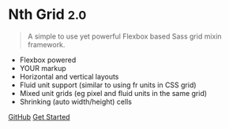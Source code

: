 <!-- ![logo](_media/icon.svg) -->

# Nth Grid <small>2.0</small>

> A simple to use yet powerful Flexbox based Sass grid mixin framework.

- Flexbox powered
- YOUR markup
- Horizontal and vertical layouts
- Fluid unit support (similar to using fr units in CSS grid)
- Mixed unit grids (eg pixel and fluid units in the same grid)
- Shrinking (auto width/height) cells

[GitHub](https://github.com/brettsmason/nth-grid/)
[Get Started](#getting-started)